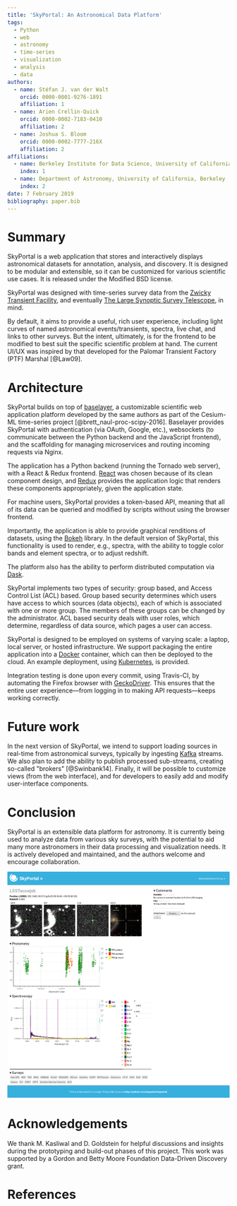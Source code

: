 ```yaml
---
title: 'SkyPortal: An Astronomical Data Platform'
tags:
  - Python
  - web
  - astronomy
  - time-series
  - visualization
  - analysis
  - data
authors:
  - name: Stéfan J. van der Walt
    orcid: 0000-0001-9276-1891
    affiliation: 1
  - name: Arien Crellin-Quick
    orcid: 0000-0002-7183-0410
    affiliation: 2
  - name: Joshua S. Bloom
    orcid: 0000-0002-7777-216X
    affiliation: 2
affiliations:
  - name: Berkeley Institute for Data Science, University of California, Berkeley
    index: 1
  - name: Department of Astronomy, University of California, Berkeley
    index: 2
date: 7 February 2019
bibliography: paper.bib
---
```


# Summary

SkyPortal is a web application that stores and interactively displays
astronomical datasets for annotation, analysis, and discovery. It is
designed to be modular and extensible, so it can be customized for
various scientific use cases.  It is released under the Modified BSD
license.

SkyPortal was designed with time-series survey data from
the [Zwicky Transient Facility](https://www.ztf.caltech.edu), and
eventually
[The Large Synoptic Survey Telescope](https://www.lsst.org), in mind.

By default, it aims to provide a useful, rich user experience, including
light curves of named astronomical events/transients, spectra, live chat, and links to other surveys.
But the intent, ultimately, is for the frontend to be modified to best
suit the specific scientific problem at hand. The current UI/UX was inspired by that developed for the Palomar Transient Factory (PTF) Marshal [@Law09].

# Architecture

SkyPortal builds on top
of [baselayer](https://github.com/cesium-ml/baselayer), a customizable
scientific web application platform developed by the same authors as
part of the Cesium-ML time-series project
[@brett_naul-proc-scipy-2016]. Baselayer provides SkyPortal with
authentication (via OAuth, Google, etc.), websockets (to communicate between the
Python backend and the JavaScript frontend), and the scaffolding for
managing microservices and routing incoming requests via Nginx.

The application has a Python backend (running the Tornado web server),
with a React & Redux frontend.  [React](https://reactjs.org/) was chosen because of its clean
component design, and [Redux](https://redux.js.org/) provides the application logic that
renders these components appropriately, given the application state.

For machine users, SkyPortal provides a token-based API, meaning that
all of its data can be queried and modified by scripts without using
the browser frontend.

Importantly, the application is able to provide graphical renditions
of datasets, using the [Bokeh](https://bokeh.pydata.org) library.  In
the default version of SkyPortal, this functionality is used to
render, e.g., spectra, with the ability to toggle color bands and
element spectra, or to adjust redshift.

The platform also has the ability to perform
distributed computation via [Dask](https://dask.org/).

SkyPortal implements two types of security: group based, and Access
Control List (ACL) based.  Group based security determines which users
have access to which sources (data objects), each of which is
associated with one or more group.  The members of these groups can be
changed by the administrator.  ACL based security deals with user
roles, which determine, regardless of data source, which pages a user
can access.

SkyPortal is designed to be employed on systems of varying scale: a
laptop, local server, or hosted infrastructure.  We support packaging
the entire application into a [Docker](https://www.docker.com/) container, which can then be
deployed to the cloud.  An example deployment, using [Kubernetes](https://kubernetes.io/), is
provided.

Integration testing is done upon every commit, using Travis-CI, by
automating the Firefox browser
with
[GeckoDriver](https://firefox-source-docs.mozilla.org/testing/geckodriver/geckodriver/).
This ensures that the entire user experience—from logging in to making
API requests—keeps working correctly.

# Future work

In the next version of SkyPortal, we intend to support loading sources in
real-time from astronomical surveys, typically by
ingesting [Kafka](https://kafka.apache.org/) streams.  We also plan to 
add the ability to publish processed sub-streams, creating
so-called "brokers" [@Swinbank14].  Finally, it will be possible to customize views
(from the web interface), and for developers to easily add and modify
user-interface components.

# Conclusion

SkyPortal is an extensible data platform for astronomy.  It is
currently being used to analyze data from various sky surveys, with
the potential to aid many more astronomers in their data processing
and visualization needs.  It is actively developed and maintained, and
the authors welcome and encourage collaboration.

![SkyPortal source rendering. Featured are thumbnails, light curve plot, spectrogram, live chat, and links to various sky surveys.](screenshot-2019-02.png)

# Acknowledgements

We thank M. Kasliwal and D. Goldstein for helpful discussions and insights during the prototyping and build-out phases of this project. This work was supported by a Gordon and Betty Moore Foundation Data-Driven Discovery grant.

# References
